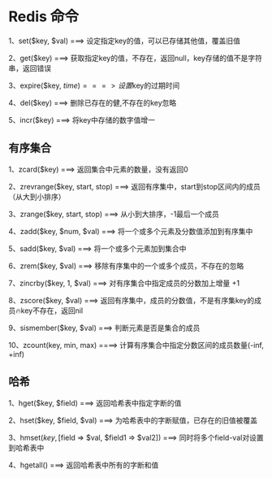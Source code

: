 # Redis 命令

1、set($key, $val) ===> 设定指定key的值，可以已存储其他值，覆盖旧值

2、get($key) ===> 获取指定key的值，不存在，返回null，key存储的值不是字符串，返回错误

3、expire($key, $time)  ===>  设置$key的过期时间

4、del($key)   ===>   删除已存在的健,不存在的key忽略

5、incr($key)  ===>   将key中存储的数字值增一

## 有序集合

1、zcard($key) ===>  返回集合中元素的数量，没有返回0

2、zrevrange($key, start, stop) ===>  返回有序集中，start到stop区间内的成员（从大到小排序）

3、zrange($key, start, stop)  ===> 从小到大排序，-1最后一个成员

4、zadd($key, $num, $val)  ===>  将一个或多个元素及分数值添加到有序集中

5、sadd($key, $val) ===>  将一个或多个元素加到集合中

6、zrem($key, $val)  ===>  移除有序集中的一个或多个成员，不存在的忽略

7、zincrby($key, 1, $val)  ===>  对有序集合中指定成员的分数加上增量 +1

8、zscore($key, $val)  ===>  返回有序集中，成员的分数值，不是有序集key的成员🔥key不存在，返回nil

9、sismember($key, $val)  ===>  判断元素是否是集合的成员

10、zcount(key, min, max)   ====>   计算有序集合中指定分数区间的成员数量(-inf, +inf)

## 哈希

1、hget($key, $field)  ===>  返回哈希表中指定字断的值

2、hset($key, $field, $val) ===>  为哈希表中的字断赋值，已存在的旧值被覆盖

3、hmset($key, [$field => $val, $field1 => $val2])  ===>  同时将多个field-val对设置到哈希表中

4、hgetall()  ===>  返回哈希表中所有的字断和值